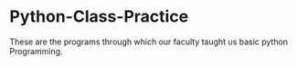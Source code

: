 # Python-Class-Practice
These are the programs through which our faculty taught us  basic python Programming.
